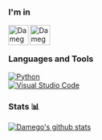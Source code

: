 <h3>I'm in</h3>
<a href="https://discordapp.com/users/%E2%80%8B143773579320754177">
<img align="left" alt="Damego's Discord" width="40px" src="https://img.icons8.com/color/48/000000/discord-logo.png" />
</a>
<a href="https://steamcommunity.com/id/damego/">
<img align="left" alt="Damego's Steam" width="40px" src="https://img.icons8.com/fluent/48/000000/steam.png" />
</a>

<br>
<br>

<h3 class="center">Languages and Tools</h3>
<a href="https://python.org"><img alt="Python" src="https://img.shields.io/badge/Python-3776ab?style=for-the-badge&logo=python&logoColor=white" class="center"></a>
<br>
<a href="https://code.visualstudio.com"><img alt="Visual Studio Code" src="https://img.shields.io/badge/VS%20Code-007acc?style=for-the-badge&logo=visual-studio-code&logoColor=white" class="center"></a>


  
<h3 class="center">Stats 📊</h3>
<a href="https://github.com/anuraghazra/github-readme-stats">
  <img align="center" src="https://github-readme-stats.vercel.app/api?username=Damego&show_icons=true&include_all_commits=true&theme=material-palenight" alt="Damego's github stats" />
</a>
